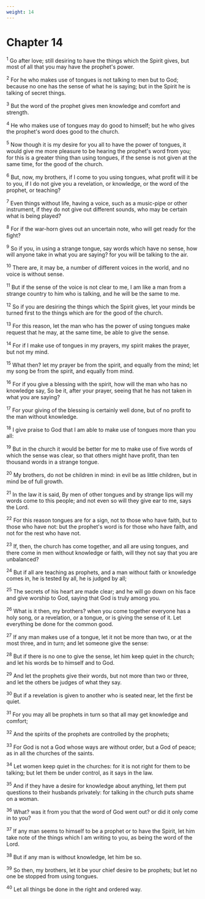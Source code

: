 ```yaml
---
weight: 14
---
```


# Chapter 14

<sup>1</sup> Go after love; still desiring to have the things which the Spirit gives, but most of all that you may have the prophet's power. 

<sup>2</sup> For he who makes use of tongues is not talking to men but to God; because no one has the sense of what he is saying; but in the Spirit he is talking of secret things. 

<sup>3</sup> But the word of the prophet gives men knowledge and comfort and strength. 

<sup>4</sup> He who makes use of tongues may do good to himself; but he who gives the prophet's word does good to the church. 

<sup>5</sup> Now though it is my desire for you all to have the power of tongues, it would give me more pleasure to be hearing the prophet's word from you; for this is a greater thing than using tongues, if the sense is not given at the same time, for the good of the church. 

<sup>6</sup> But, now, my brothers, if I come to you using tongues, what profit will it be to you, if I do not give you a revelation, or knowledge, or the word of the prophet, or teaching? 

<sup>7</sup> Even things without life, having a voice, such as a music-pipe or other instrument, if they do not give out different sounds, who may be certain what is being played? 

<sup>8</sup> For if the war-horn gives out an uncertain note, who will get ready for the fight? 

<sup>9</sup> So if you, in using a strange tongue, say words which have no sense, how will anyone take in what you are saying? for you will be talking to the air. 

<sup>10</sup> There are, it may be, a number of different voices in the world, and no voice is without sense. 

<sup>11</sup> But if the sense of the voice is not clear to me, I am like a man from a strange country to him who is talking, and he will be the same to me. 

<sup>12</sup> So if you are desiring the things which the Spirit gives, let your minds be turned first to the things which are for the good of the church. 

<sup>13</sup> For this reason, let the man who has the power of using tongues make request that he may, at the same time, be able to give the sense. 

<sup>14</sup> For if I make use of tongues in my prayers, my spirit makes the prayer, but not my mind. 

<sup>15</sup> What then? let my prayer be from the spirit, and equally from the mind; let my song be from the spirit, and equally from mind. 

<sup>16</sup> For if you give a blessing with the spirit, how will the man who has no knowledge say, So be it, after your prayer, seeing that he has not taken in what you are saying? 

<sup>17</sup> For your giving of the blessing is certainly well done, but of no profit to the man without knowledge. 

<sup>18</sup> I give praise to God that I am able to make use of tongues more than you all: 

<sup>19</sup> But in the church it would be better for me to make use of five words of which the sense was clear, so that others might have profit, than ten thousand words in a strange tongue. 

<sup>20</sup> My brothers, do not be children in mind: in evil be as little children, but in mind be of full growth. 

<sup>21</sup> In the law it is said, By men of other tongues and by strange lips will my words come to this people; and not even so will they give ear to me, says the Lord. 

<sup>22</sup> For this reason tongues are for a sign, not to those who have faith, but to those who have not: but the prophet's word is for those who have faith, and not for the rest who have not. 

<sup>23</sup> If, then, the church has come together, and all are using tongues, and there come in men without knowledge or faith, will they not say that you are unbalanced? 

<sup>24</sup> But if all are teaching as prophets, and a man without faith or knowledge comes in, he is tested by all, he is judged by all; 

<sup>25</sup> The secrets of his heart are made clear; and he will go down on his face and give worship to God, saying that God is truly among you. 

<sup>26</sup> What is it then, my brothers? when you come together everyone has a holy song, or a revelation, or a tongue, or is giving the sense of it. Let everything be done for the common good. 

<sup>27</sup> If any man makes use of a tongue, let it not be more than two, or at the most three, and in turn; and let someone give the sense: 

<sup>28</sup> But if there is no one to give the sense, let him keep quiet in the church; and let his words be to himself and to God. 

<sup>29</sup> And let the prophets give their words, but not more than two or three, and let the others be judges of what they say. 

<sup>30</sup> But if a revelation is given to another who is seated near, let the first be quiet. 

<sup>31</sup> For you may all be prophets in turn so that all may get knowledge and comfort; 

<sup>32</sup> And the spirits of the prophets are controlled by the prophets; 

<sup>33</sup> For God is not a God whose ways are without order, but a God of peace; as in all the churches of the saints. 

<sup>34</sup> Let women keep quiet in the churches: for it is not right for them to be talking; but let them be under control, as it says in the law. 

<sup>35</sup> And if they have a desire for knowledge about anything, let them put questions to their husbands privately: for talking in the church puts shame on a woman. 

<sup>36</sup> What? was it from you that the word of God went out? or did it only come in to you? 

<sup>37</sup> If any man seems to himself to be a prophet or to have the Spirit, let him take note of the things which I am writing to you, as being the word of the Lord. 

<sup>38</sup> But if any man is without knowledge, let him be so. 

<sup>39</sup> So then, my brothers, let it be your chief desire to be prophets; but let no one be stopped from using tongues. 

<sup>40</sup> Let all things be done in the right and ordered way. 


